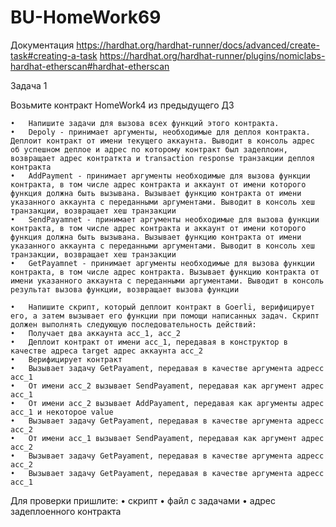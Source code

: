 # BU-HomeWork69

Документация
https://hardhat.org/hardhat-runner/docs/advanced/create-task#creating-a-task
https://hardhat.org/hardhat-runner/plugins/nomiclabs-hardhat-etherscan#hardhat-etherscan


Задача 1

Возьмите контракт HomeWork4 из предыдущего ДЗ

	•	Напишите задачи для вызова всех функций этого контракта.
	•	Depoly - принимает аргументы, необходимые для деплоя контракта. Деплоит контракт от имени текущего аккаунта. Выводит в консоль адрес об успешном деплое и адрес по которому контракт был задеплоин, возвращает адрес контраткта и transaction response транзакции деплоя контракта
	•	AddPayment - принимает аргументы необходимые для вызова функции контракта, в том числе адрес контракта и аккаунт от имени которого функция должна быть вызывана. Вызывает функцию контракта от имени указанного аккаунта с переданными аргументами. Выводит в консоль хеш транзакции, возвращает хеш транзакции
	•	SendPayamnet - принимает аргументы необходимые для вызова функции контракта, в том числе адрес контракта и аккаунт от имени которого функция должна быть вызывана. Вызывает функцию контракта от имени указанного аккаунта с переданными аргументами. Выводит в консоль хеш транзакции, возвращает хеш транзакции
	•	GetPayamnet - принимает аргументы необходимые для вызова функции контракта, в том числе адрес контракта. Вызывает функцию контракта от имени указанного аккаунта с переданными аргументами. Выводит в консоль результат вызова функции, возвращает вызова функции

	•	Напишите скрипт, который деплоит контракт в Goerli, верифицирует его, а затем вызывает его функции при помощи написанных задач. Скрипт должен выполнять следующую последовательность действий:
	•	Получает два аккаунта acc_1, acc_2
	•	Деплоит контракт от имени acc_1, передавая в конструктор в качестве адреса target адрес аккаунта acc_2
	•	Верифицирует контракт
	•	Вызывает задачу GetPayament, передавая в качестве аргумента адресс acc_1
	•	От имени acc_2 вызывает SendPayament, передавая как аргумент адрес acc_1
	•	От имени acc_2 вызывает AddPayament, передавая как аргументы адрес acc_1 и некоторое value
	•	Вызывает задачу GetPayament, передавая в качестве аргумента адресс acc_2
	•	От имени acc_1 вызывает SendPayament, передавая как аргумент адрес acc_2
	•	Вызывает задачу GetPayament, передавая в качестве аргумента адресс acc_2
	•	Вызывает задачу GetPayament, передавая в качестве аргумента адресс acc_1

Для проверки пришлите:
	•	скрипт
	•	файл с задачами
	•	адрес задеплоенного контракта
